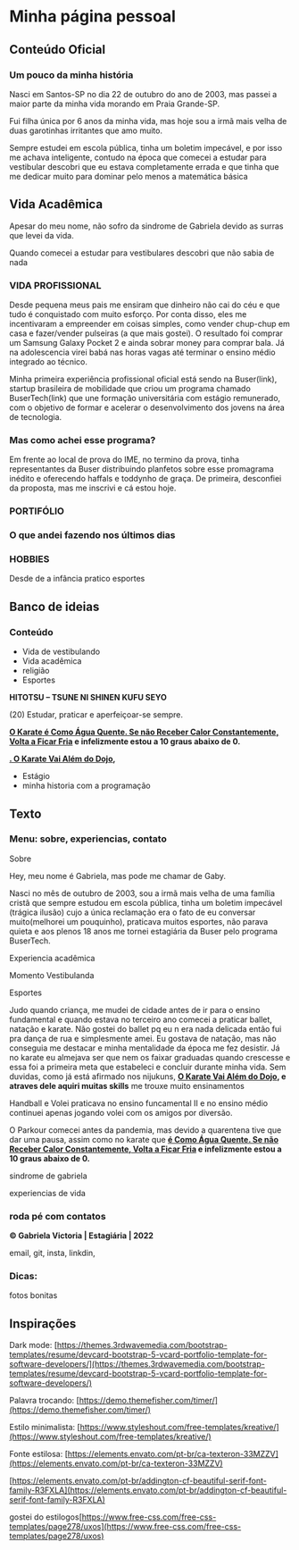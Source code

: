 # Minha página pessoal

## Conteúdo Oficial

### Um pouco da minha história

Nasci em Santos-SP no dia 22 de outubro do ano de 2003, mas passei a maior parte da minha vida morando em Praia Grande-SP.

Fui filha única por 6 anos da minha vida, mas hoje sou a irmã mais velha de duas garotinhas irritantes que amo muito.

Sempre estudei em escola pública, tinha um boletim impecável, e por isso me achava inteligente, contudo na época que comecei a estudar para vestibular descobri que eu estava completamente errada e que tinha que me dedicar muito para dominar pelo menos a matemática básica

## Vida Acadêmica

Apesar do meu nome, não sofro da sindrome de Gabriela devido as surras que levei da vida.

Quando comecei a estudar para vestibulares descobri que não sabia de nada

### VIDA PROFISSIONAL

Desde pequena meus pais me ensiram que dinheiro não cai do céu e que tudo é conquistado com muito esforço. Por conta disso, eles me incentivaram a empreender em coisas simples, como vender chup-chup em casa e fazer/vender pulseiras (a que mais gostei). O resultado foi comprar um Samsung Galaxy Pocket 2 e ainda sobrar money para comprar bala. Já na adolescencia virei babá nas horas vagas até terminar o ensino médio integrado ao técnico.

Minha primeira experiência profissional oficial está sendo na Buser(link), startup brasileira de mobilidade que criou um programa chamado BuserTech(link) que une formação universitária com estágio remunerado, com o objetivo de formar e acelerar o desenvolvimento dos jovens na área de tecnologia.

### Mas como achei esse programa?

Em frente ao local de prova do IME, no termino da prova, tinha representantes da Buser distribuindo planfetos sobre esse promagrama inédito e oferecendo haffals e toddynho de graça. De primeira, desconfiei da proposta, mas me inscrivi e cá estou hoje.

### PORTIFÓLIO

### O que andei fazendo nos últimos dias

### HOBBIES

Desde de a infância pratico esportes

## Banco de ideias

### Conteúdo

- Vida de vestibulando
- Vida acadêmica
- religião
- Esportes

**HITOTSU – TSUNE NI SHINEN KUFU SEYO**

(20) Estudar, praticar e aperfeiçoar-se sempre.

**[O Karate é Como Água Quente. Se não Receber Calor Constantemente, Volta a Ficar Fria](https://www.karatefaixapreta.com.br/niju-kun-karate/#o-karate-e-como-agua-quente) e infelizmente estou a 10 graus abaixo de 0.**

**[. O Karate Vai Além do Dojo](https://www.karatefaixapreta.com.br/niju-kun-karate/#o-karate-vai-alem-do-dojo),**

- Estágio
- minha historia com a programação

## Texto

### Menu: sobre, experiencias, contato

Sobre

Hey, meu nome é Gabriela, mas pode me chamar de Gaby.

Nasci no mês de outubro de 2003, sou a irmã mais velha de uma família cristã que sempre estudou em escola pública, tinha um boletim impecável (trágica ilusão) cujo a única reclamação era o fato de eu conversar muito(melhorei um pouquinho), praticava muitos esportes, não parava quieta e aos plenos 18 anos me tornei estagiária da Buser pelo programa BuserTech.

Experiencia acadêmica

Momento Vestibulanda

Esportes

Judo quando criança, me mudei de cidade antes de ir para o ensino fundamental e quando estava no terceiro ano comecei a praticar ballet, natação e karate. Não gostei do ballet pq eu n era nada delicada então fui pra dança de rua e simplesmente amei. Eu gostava de natação, mas não conseguia me destacar e minha mentalidade da época me fez desistir. Já no karate eu almejava ser que nem os faixar graduadas quando crescesse e essa foi a primeira meta que estabeleci e concluir durante minha vida. Sem duvidas, como já está afirmado nos nijukuns, **[O Karate Vai Além do Dojo](https://www.karatefaixapreta.com.br/niju-kun-karate/#o-karate-vai-alem-do-dojo), e atraves dele aquiri muitas skills** me trouxe muito ensinamentos

Handball e Volei praticava no ensino funcamental II e no ensino médio continuei apenas jogando volei com os amigos por diversão.

O Parkour comecei antes da pandemia, mas devido a quarentena tive que dar uma pausa, assim como no karate que **[é Como Água Quente. Se não Receber Calor Constantemente, Volta a Ficar Fria](https://www.karatefaixapreta.com.br/niju-kun-karate/#o-karate-e-como-agua-quente) e infelizmente estou a 10 graus abaixo de 0.**

sindrome de gabriela

experiencias de vida

### roda pé com contatos

**© Gabriela Victoria | Estagiária | 2022**

email, git, insta, linkdin,

### Dicas:

fotos bonitas

## Inspirações

Dark mode: [https://themes.3rdwavemedia.com/bootstrap-templates/resume/devcard-bootstrap-5-vcard-portfolio-template-for-software-developers/](https://themes.3rdwavemedia.com/bootstrap-templates/resume/devcard-bootstrap-5-vcard-portfolio-template-for-software-developers/)

Palavra trocando: [https://demo.themefisher.com/timer/](https://demo.themefisher.com/timer/)

Estilo minimalista: [https://www.styleshout.com/free-templates/kreative/](https://www.styleshout.com/free-templates/kreative/)

Fonte estilosa: [https://elements.envato.com/pt-br/ca-texteron-33MZZV](https://elements.envato.com/pt-br/ca-texteron-33MZZV)

[https://elements.envato.com/pt-br/addington-cf-beautiful-serif-font-family-R3FXLA](https://elements.envato.com/pt-br/addington-cf-beautiful-serif-font-family-R3FXLA)

gostei do estilogos[https://www.free-css.com/free-css-templates/page278/uxos](https://www.free-css.com/free-css-templates/page278/uxos)

